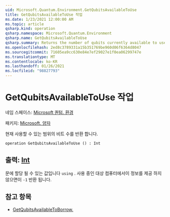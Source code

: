 ```yaml
---
uid: Microsoft.Quantum.Environment.GetQubitsAvailableToUse
title: GetQubitsAvailableToUse 작업
ms.date: 1/23/2021 12:00:00 AM
ms.topic: article
qsharp.kind: operation
qsharp.namespace: Microsoft.Quantum.Environment
qsharp.name: GetQubitsAvailableToUse
qsharp.summary: Returns the number of qubits currently available to use.
ms.openlocfilehash: 2ed8c3789331a15b351769be960d06f6364d8047
ms.sourcegitcommit: 71605ea9cc630e84e7ef29027e1f0ea06299747e
ms.translationtype: MT
ms.contentlocale: ko-KR
ms.lasthandoff: 01/26/2021
ms.locfileid: "98827793"
---
```

# <a name="getqubitsavailabletouse-operation"></a>GetQubitsAvailableToUse 작업

네임 스페이스: [Microsoft 퀀텀. 환경](xref:Microsoft.Quantum.Environment)

패키지: [Microsoft. 양자](https://nuget.org/packages/Microsoft.Quantum.QSharp.Core)


현재 사용할 수 있는 범위의 비트 수를 반환 합니다.

```qsharp
operation GetQubitsAvailableToUse () : Int
```


## <a name="output--int"></a>출력: [Int](xref:microsoft.quantum.lang-ref.int)

문에 할당 될 수 있는 값입니다 `using` .
사용 중인 대상 컴퓨터에서이 정보를 제공 하지 않으면이 `-1` 반환 됩니다.

## <a name="see-also"></a>참고 항목

- [GetQubitsAvailableToBorrow.](xref:Microsoft.Quantum.Environment.GetQubitsAvailableToBorrow)